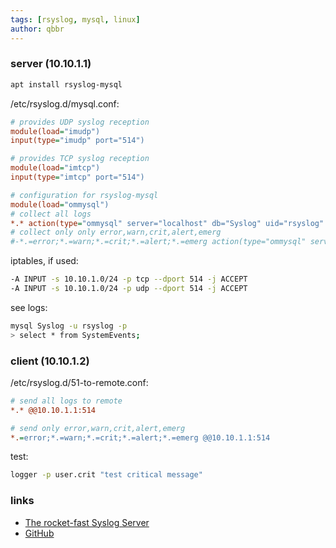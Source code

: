 ```yaml
---
tags: [rsyslog, mysql, linux]
author: qbbr
---
```


### server (10.10.1.1)

```bash
apt install rsyslog-mysql
```

/etc/rsyslog.d/mysql.conf:

```ini
# provides UDP syslog reception
module(load="imudp")
input(type="imudp" port="514")

# provides TCP syslog reception
module(load="imtcp")
input(type="imtcp" port="514")

# configuration for rsyslog-mysql
module(load="ommysql")
# collect all logs
*.* action(type="ommysql" server="localhost" db="Syslog" uid="rsyslog" pwd="MYSQL_PASSWORD")
# collect only only error,warn,crit,alert,emerg
#-*.=error;*.=warn;*.=crit;*.=alert;*.=emerg action(type="ommysql" server="localhost" db="Syslog" uid="rsyslog" pwd="MYSQL_PASSWORD")

```

iptables, if used:

```bash
-A INPUT -s 10.10.1.0/24 -p tcp --dport 514 -j ACCEPT
-A INPUT -s 10.10.1.0/24 -p udp --dport 514 -j ACCEPT
```

see logs:

```bash
mysql Syslog -u rsyslog -p
> select * from SystemEvents;
```


### client (10.10.1.2)

/etc/rsyslog.d/51-to-remote.conf:

```ini
# send all logs to remote
*.* @@10.10.1.1:514
```

```ini
# send only error,warn,crit,alert,emerg
*.=error;*.=warn;*.=crit;*.=alert;*.=emerg @@10.10.1.1:514
```

test:

```bash
logger -p user.crit "test critical message"
```

### links

 * [The rocket-fast Syslog Server](https://www.rsyslog.com/)
 * [GitHub](https://github.com/rsyslog/rsyslog)
